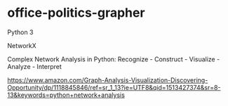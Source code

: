 # office-politics-grapher

Python 3 

NetworkX

Complex Network Analysis in Python: Recognize - Construct - Visualize - Analyze - Interpret

https://www.amazon.com/Graph-Analysis-Visualization-Discovering-Opportunity/dp/1118845846/ref=sr_1_13?ie=UTF8&qid=1513427374&sr=8-13&keywords=python+network+analysis


